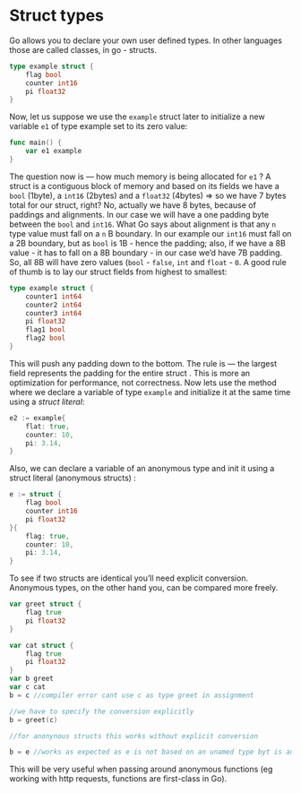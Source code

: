 # Struct types

Go allows you to declare your own user defined types. In other languages those are called classes, in go - structs.

```go
type example struct {
	flag bool
	counter int16
	pi float32
}
```

Now, let us suppose we use the `example` struct later to initialize a new variable `e1`  of type example set to its zero value:

```go
func main() {
	var e1 example
}
```

The question now is — how much memory is being allocated for `e1` ? A struct is a contiguous block of memory and based on its fields we have a `bool` (1byte),  a `int16` (2bytes)  and a `float32` (4bytes) => so we have 7 bytes total for our struct, right? No, actually we have 8 bytes, because of paddings and alignments. In our case we will have a one padding byte between the `bool` and `int16`. What Go says about alignment is that any `n` type value must fall on a `n` B boundary.  In our example our `int16` must fall on a 2B boundary, but as `bool` is 1B - hence the padding; also, if we have a 8B value - it has to fall on a 8B boundary - in our case we’d have 7B padding.  So,  all 8B will have zero values (`bool` - `false`, `int` and `float` - `0`.  A good rule of thumb is to lay our struct fields from highest to smallest:

```go
type example struct {
	counter1 int64
	counter2 int64
	counter3 int64
	pi float32
	flag1 bool
	flag2 bool
}
```

 This will push any padding down to the bottom. The rule is — the largest field represents the padding for the entire struct . This is more an optimization for performance, not correctness.
Now lets use the method where we declare a variable of type `example` and initialize it at the same time using a *struct literal*:

```go
e2 := example{
	flat: true,
	counter: 10,
	pi: 3.14,
}
```

Also, we can declare a variable of an anonymous type and init it using a struct literal (anonymous structs) :

```go
e := struct {
	flag bool
	counter int16
	pi float32
}{
	flag: true,
	counter: 10,
	pi: 3.14,
}
```

To see if two structs are identical you’ll need explicit conversion. Anonymous types, on the other hand you, can be compared more freely.

```go
var greet struct {
	flag true
	pi float32
}

var cat struct {
	flag true
	pi float32
}
var b greet
var c cat
b = c //compiler error cant use c as type greet in assignment

//we have to specify the conversion explicitly
b = greet(c)

//for anonynous structs this works without explicit conversion

b = e //works as expected as e is not based on an unamed type byt is an anonymous struct type
```
This will be very useful when passing around anonymous functions (eg working with http requests, functions are first-class in Go).



